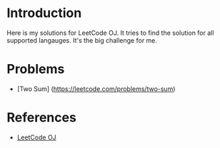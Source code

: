 # Introduction
Here is my solutions for LeetCode OJ. It tries to find the solution for all supported langauges. It's the big challenge for me.

# Problems
- [Two Sum] (https://leetcode.com/problems/two-sum)


# References
- [LeetCode OJ](https://leetcode.com/)
